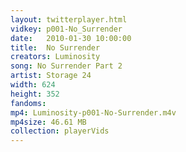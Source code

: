 ```yaml
---
layout: twitterplayer.html
vidkey: p001-No_Surrender
date:   2010-01-30 10:00:00
title:  No Surrender
creators: Luminosity
song: No Surrender Part 2
artist: Storage 24
width: 624
height: 352
fandoms: 
mp4: Luminosity-p001-No-Surrender.m4v
mp4size: 46.61 MB
collection: playerVids
---
```


  <div>
  
  </div>
  